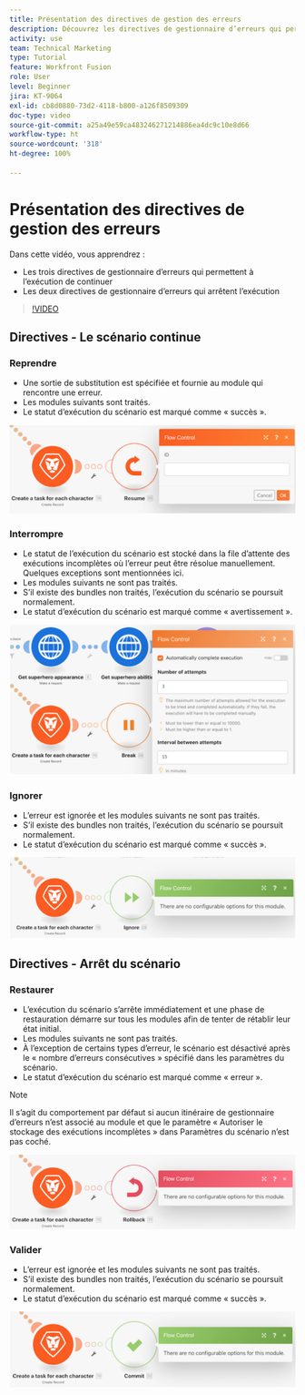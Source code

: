 ```yaml
---
title: Présentation des directives de gestion des erreurs
description: Découvrez les directives de gestionnaire d’erreurs qui permettent à l’exécution de continuer et celles qui arrêtent l’exécution dans  [!DNL Adobe Workfront Fusion].
activity: use
team: Technical Marketing
type: Tutorial
feature: Workfront Fusion
role: User
level: Beginner
jira: KT-9064
exl-id: cb8d0880-73d2-4118-b800-a126f8509309
doc-type: video
source-git-commit: a25a49e59ca483246271214886ea4dc9c10e8d66
workflow-type: ht
source-wordcount: '318'
ht-degree: 100%

---
```


# Présentation des directives de gestion des erreurs

Dans cette vidéo, vous apprendrez :

* Les trois directives de gestionnaire d’erreurs qui permettent à l’exécution de continuer
* Les deux directives de gestionnaire d’erreurs qui arrêtent l’exécution

>[!VIDEO](https://video.tv.adobe.com/v/335305/?quality=12&learn=on)

## Directives - Le scénario continue

### Reprendre

* Une sortie de substitution est spécifiée et fournie au module qui rencontre une erreur.
* Les modules suivants sont traités.
* Le statut d’exécution du scénario est marqué comme « succès ».

![Image d’une directive Reprendre](assets/troubleshooting-and-error-handling-2.png)

### Interrompre

* Le statut de l’exécution du scénario est stocké dans la file d’attente des exécutions incomplètes où l’erreur peut être résolue manuellement. Quelques exceptions sont mentionnées ici.
* Les modules suivants ne sont pas traités.
* S’il existe des bundles non traités, l’exécution du scénario se poursuit normalement.
* Le statut d’exécution du scénario est marqué comme « avertissement ».

![Image d’une directive Interrompre](assets/troubleshooting-and-error-handling-3.png)

### Ignorer

* L’erreur est ignorée et les modules suivants ne sont pas traités.
* S’il existe des bundles non traités, l’exécution du scénario se poursuit normalement.
* Le statut d’exécution du scénario est marqué comme « succès ».

![Image d’une directive Ignorer](assets/troubleshooting-and-error-handling-4.png)

## Directives - Arrêt du scénario

### Restaurer

* L’exécution du scénario s’arrête immédiatement et une phase de restauration démarre sur tous les modules afin de tenter de rétablir leur état initial.
* Les modules suivants ne sont pas traités.
* À l’exception de certains types d’erreur, le scénario est désactivé après le « nombre d’erreurs consécutives » spécifié dans les paramètres du scénario.
* Le statut d’exécution du scénario est marqué comme « erreur ».

>[!NOTE]
>
>Il s’agit du comportement par défaut si aucun itinéraire de gestionnaire d’erreurs n’est associé au module et que le paramètre « Autoriser le stockage des exécutions incomplètes » dans Paramètres du scénario n’est pas coché.

![Image d’une directive Restaurer](assets/troubleshooting-and-error-handling-5.png)

### Valider

* L’erreur est ignorée et les modules suivants ne sont pas traités.
* S’il existe des bundles non traités, l’exécution du scénario se poursuit normalement.
* Le statut d’exécution du scénario est marqué comme « succès ».

![Image d’une directive Valider](assets/troubleshooting-and-error-handling-6.png)
